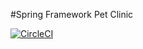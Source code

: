 #Spring Framework Pet Clinic

[![CircleCI](https://circleci.com/gh/ewagnerbah/sfg-pet-clinic/tree/main.svg?style=svg)](https://circleci.com/gh/ewagnerbah/sfg-pet-clinic/tree/main)
